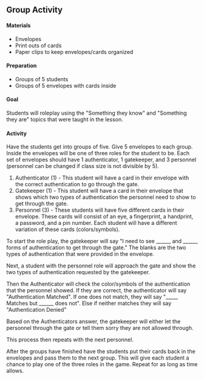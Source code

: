 ## Group Activity

#### Materials
* Envelopes
* Print outs of cards
* Paper clips to keep envelopes/cards organized

#### Preparation
* Groups of 5 students
* Groups of 5 envelopes with cards inside

#### Goal
Students will roleplay using the "Something they know" and "Something they are" topics that were taught in the lesson. 

#### Activity
Have the students get into groups of five. Give 5 envelopes to each group. Inside the envelopes will be one of three roles for the student to be. Each set of envelopes should have 1 authenticator, 1 gatekeeper, and 3 personnel (personnel can be changed if class size is not divisible by 5).

1. Authenticator (1) - This student will have a card in their envelope with the correct authentication to go through the gate. 
2. Gatekeeper (1) - This student will have a card in their envelope that shows which two types of authentication the personnel need to show to get through the gate. 
3. Personnel (3) - These students will have five different cards in their envelope. These cards will consist of an eye, a fingerprint, a handprint, a password, and a pin number. Each student will have a different variation of these cards (colors/symbols). 

To start the role play, the gatekeeper will say "I need to see ______ and ______ forms of authentication to get through the gate." The blanks are the two types of authentication that were provided in the envelope.

Next, a student with the personnel role will approach the gate and show the two types of authentication requested by the gatekeeper. 

Then the Authenticator will check the color/symbols of the authentication that the personnel showed. If they are correct, the authenticator will say "Authentication Matched". If one does not match, they will say "_____ Matches but ______ does not". Else if neither matches they will say "Authentication Denied"

Based on the Authenticators answer, the gatekeeper will either let the personnel through the gate or tell them sorry they are not allowed through.

This process then repeats with the next personnel. 

After the groups have finished have the students put their cards back in the envelopes and pass them to the next group. This will give each student a chance to play one of the three roles in the game. Repeat for as long as time allows. 

